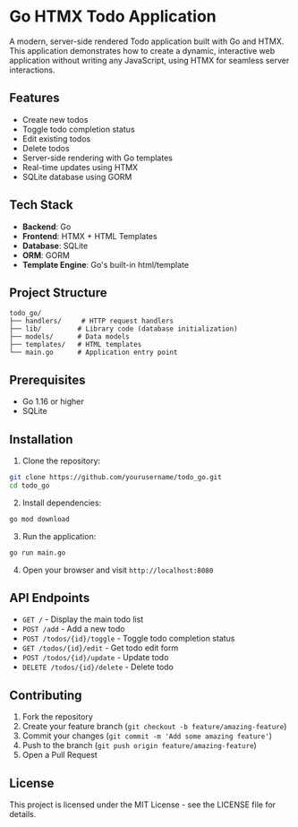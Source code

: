 # Go HTMX Todo Application

A modern, server-side rendered Todo application built with Go and HTMX. This application demonstrates how to create a dynamic, interactive web application without writing any JavaScript, using HTMX for seamless server interactions.

## Features

- Create new todos
- Toggle todo completion status
- Edit existing todos
- Delete todos
- Server-side rendering with Go templates
- Real-time updates using HTMX
- SQLite database using GORM

## Tech Stack

- **Backend**: Go
- **Frontend**: HTMX + HTML Templates
- **Database**: SQLite
- **ORM**: GORM
- **Template Engine**: Go's built-in html/template

## Project Structure

```
todo_go/
├── handlers/     # HTTP request handlers
├── lib/         # Library code (database initialization)
├── models/      # Data models
├── templates/   # HTML templates
└── main.go      # Application entry point
```

## Prerequisites

- Go 1.16 or higher
- SQLite

## Installation

1. Clone the repository:
```bash
git clone https://github.com/yourusername/todo_go.git
cd todo_go
```

2. Install dependencies:
```bash
go mod download
```

3. Run the application:
```bash
go run main.go
```

4. Open your browser and visit `http://localhost:8080`

## API Endpoints

- `GET /` - Display the main todo list
- `POST /add` - Add a new todo
- `POST /todos/{id}/toggle` - Toggle todo completion status
- `GET /todos/{id}/edit` - Get todo edit form
- `POST /todos/{id}/update` - Update todo
- `DELETE /todos/{id}/delete` - Delete todo

## Contributing

1. Fork the repository
2. Create your feature branch (`git checkout -b feature/amazing-feature`)
3. Commit your changes (`git commit -m 'Add some amazing feature'`)
4. Push to the branch (`git push origin feature/amazing-feature`)
5. Open a Pull Request

## License

This project is licensed under the MIT License - see the LICENSE file for details.
